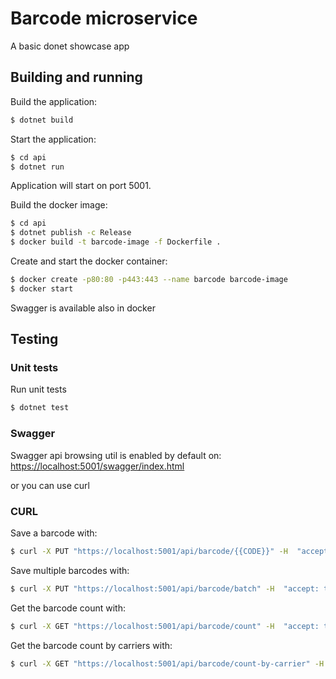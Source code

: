 # Barcode microservice
A basic donet showcase app

## Building and running

Build the application:
```bash
$ dotnet build
```

Start the application:
```bash
$ cd api
$ dotnet run
```
Application will start on port 5001.

Build the docker image:
```bash
$ cd api
$ dotnet publish -c Release 
$ docker build -t barcode-image -f Dockerfile .  
```

Create and start the docker container:
```bash
$ docker create -p80:80 -p443:443 --name barcode barcode-image
$ docker start
```
Swagger is available also in docker


## Testing

### Unit tests

Run unit tests
```bash
$ dotnet test
```

### Swagger
Swagger api browsing util is enabled by default on: [https://localhost:5001/swagger/index.html]()

or you can use curl

### CURL

Save a barcode with:
```bash
$ curl -X PUT "https://localhost:5001/api/barcode/{{CODE}}" -H  "accept: text/plain"
```

Save multiple barcodes with:
```bash
$ curl -X PUT "https://localhost:5001/api/barcode/batch" -H  "accept: text/plain" -H  "Content-Type: application/json" -d "[\"BARCODE1\",\"BARCODE2\",\"BARCODE3\",...]"
```

Get the barcode count with:
```bash
$ curl -X GET "https://localhost:5001/api/barcode/count" -H  "accept: text/plain"
```

Get the barcode count by carriers with:
```bash
$ curl -X GET "https://localhost:5001/api/barcode/count-by-carrier" -H  "accept: text/plain"
```






